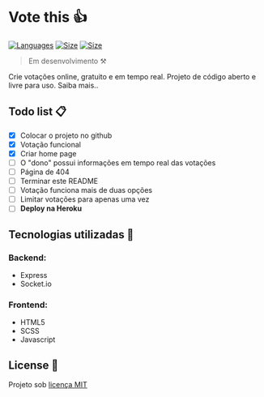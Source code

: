 # Vote this 👍
[![Languages](https://img.shields.io/github/languages/count/nkkfu/vote-this?style=flat-square)](#) [![Size](https://img.shields.io/github/repo-size/nkkfu/vote-this?style=flat-square)]() [![Size](https://img.shields.io/github/license/nkkfu/vote-this?style=flat-square)]()

> Em desenvolvimento ⚒

Crie votações online, gratuito e em tempo real. Projeto de código aberto e livre para uso. Saiba mais..

## Todo list 📋

- [x] Colocar o projeto no github
- [x] Votação funcional
- [x] Criar home page
- [ ] O "dono" possui informações em tempo real das votações
- [ ] Página de 404
- [ ] Terminar este README
- [ ] Votação funciona mais de duas opções
- [ ] Limitar votações para apenas uma vez
- [ ] **Deploy na Heroku** 

## Tecnologias utilizadas 🚀

### Backend:
- Express
- Socket.io

### Frontend:
- HTML5
- SCSS
- Javascript

## License 📃

Projeto sob [licença MIT](https://github.com/NKKFu/vote-this/blob/master/LICENSE)